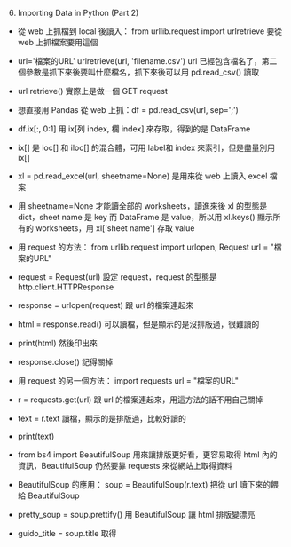 6. Importing Data in Python (Part 2)

- 從 web 上抓檔到 local 後讀入：
from urllib.request import urlretrieve 要從 web 上抓檔案要用這個
- url='檔案的URL'
urlretrieve(url, 'filename.csv') url 已經包含檔名了，第二個參數是抓下來後要叫什麼檔名，抓下來後可以用 pd.read_csv() 讀取
- url retrieve() 實際上是做一個 GET request

- 想直接用 Pandas 從 web 上抓：df = pd.read_csv(url, sep=';')
- df.ix[:, 0:1] 用 ix[列 index, 欄 index] 來存取，得到的是 DataFrame
- ix[] 是 loc[] 和 iloc[] 的混合體，可用 label和 index 來索引，但是盡量別用 ix[]
- xl = pd.read_excel(url, sheetname=None) 是用來從 web 上讀入 excel 檔案
- 用 sheetname=None 才能讀全部的 worksheets，讀進來後 xl 的型態是 dict，sheet name 是 key 而 DataFrame 是 value，所以用 xl.keys() 顯示所有的 worksheets，用 xl['sheet name'] 存取 value

- 用 request 的方法：
from urllib.request import urlopen, Request
url = "檔案的URL"
- request = Request(url) 設定 request，request 的型態是 http.client.HTTPResponse
- response = urlopen(request) 跟 url 的檔案連起來
- html = response.read() 可以讀檔，但是顯示的是沒排版過，很難讀的
- print(html) 然後印出來
- response.close() 記得關掉

- 用 request 的另一個方法：
import requests
url = "檔案的URL"
- r = requests.get(url) 跟 url 的檔案連起來，用這方法的話不用自己關掉
- text = r.text 讀檔，顯示的是排版過，比較好讀的
- print(text)
- from bs4 import BeautifulSoup 用來讓排版更好看，更容易取得 html 內的資訊，BeautifulSoup 仍然要靠 requests 來從網站上取得資料
- BeautifulSoup 的應用：
soup = BeautifulSoup(r.text) 把從 url 讀下來的餵給 BeautifulSoup
- pretty_soup = soup.prettify() 用 BeautifulSoup 讓 html 排版變漂亮
- guido_title = soup.title 取得 <title> 標籤的內容，包含標籤，如果要去掉標籤就用 guido_title.string
- guido_text = soup.get_text() 全部的 text
- a_tags = soup.find_all('a') 找所有 <a> 標籤
- for link in a_tags:
    print(link.get('href')) 所有 href 指定的連結
- API 用 json 的格式來傳遞資訊，json 實際上是一個字典

- 讀 json：
- import json
with open("a_movie.json") as json_file:
    json_data = json.load(json_file)
也可以用 json_data = r.json() r 是上面提到的用 requests 連結的東西

- 使用 tweepy 來抓 tweeter 上的資料：
# Import package
import tweepy
# Store OAuth authentication credentials in relevant variables
access_token = "..."
access_token_secret = "..."
- consumer_key = "..."
- consumer_secret = "..."
- # Pass OAuth details to tweepy's OAuth handler
auth = tweepy.OAuthHandler(consumer_key, consumer_secret)
auth.set_access_token(access_token, access_token_secret)
- sns.set(color_codes=True) 設定 seaborn 風格
- ax = sns.barplot([x labels], [每個 label 對應的值])
ax.set(ylabel="y title")

